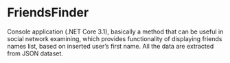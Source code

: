 # FriendsFinder

Console application (.NET Core 3.1), basically a method that can be useful in social network examining, which provides functionality of displaying friends names list, based on inserted user’s first name. All the data are extracted from JSON dataset.
